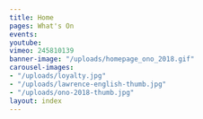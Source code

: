 ```yaml
---
title: Home
pages: What's On
events: 
youtube: 
vimeo: 245810139
banner-image: "/uploads/homepage_ono_2018.gif"
carousel-images:
- "/uploads/loyalty.jpg"
- "/uploads/lawrence-english-thumb.jpg"
- "/uploads/ono-2018-thumb.jpg"
layout: index
---
```


